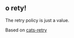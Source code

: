 ## o rety!

The retry policy is just a value.

Based on [cats-retry](https://github.com/cb372/cats-retry)
